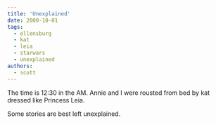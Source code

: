 ```yaml
---
title: 'Unexplained'
date: 2000-10-01
tags:
  - ellensburg
  - kat
  - leia
  - starwars
  - unexplained
authors:
  - scott
---
```


The time is 12:30 in the AM. Annie and I were rousted from bed by kat dressed like Princess Leia.

Some stories are best left unexplained.
